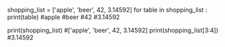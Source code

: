 shopping_list = ['apple', 'beer', 42, 3.14592]
for table in shopping_list :
	print(table)
#apple
#beer
#42
#3.14592

print(shopping_list) #['apple', 'beer', 42, 3.14592]
print(shopping_list[3:4]) #3.14592
